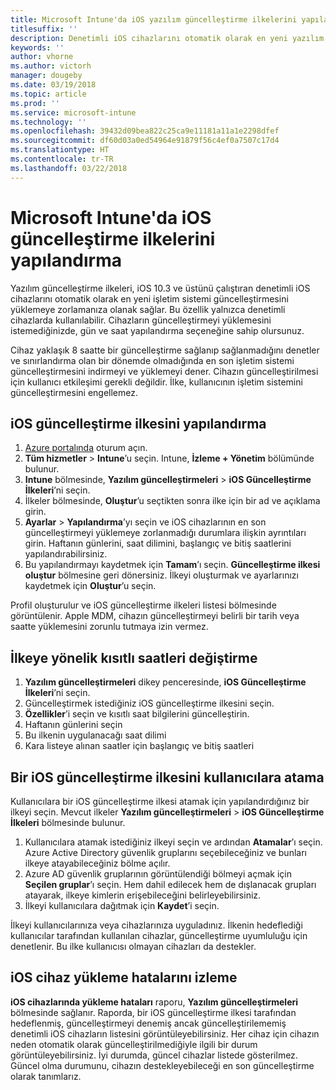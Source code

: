 ```yaml
---
title: Microsoft Intune'da iOS yazılım güncelleştirme ilkelerini yapılandırma
titlesuffix: ''
description: Denetimli iOS cihazlarını otomatik olarak en yeni yazılım güncelleştirmesini yüklemeye zorlamak üzere iOS için güncelleştirme ilkelerini yapılandırın.
keywords: ''
author: vhorne
ms.author: victorh
manager: dougeby
ms.date: 03/19/2018
ms.topic: article
ms.prod: ''
ms.service: microsoft-intune
ms.technology: ''
ms.openlocfilehash: 39432d09bea822c25ca9e11181a11a1e2298dfef
ms.sourcegitcommit: df60d03a0ed54964e91879f56c4ef0a7507c17d4
ms.translationtype: HT
ms.contentlocale: tr-TR
ms.lasthandoff: 03/22/2018
---
```

# <a name="configure-ios-update-policies-in-microsoft-intune"></a>Microsoft Intune'da iOS güncelleştirme ilkelerini yapılandırma

Yazılım güncelleştirme ilkeleri, iOS 10.3 ve üstünü çalıştıran denetimli iOS cihazlarını otomatik olarak en yeni işletim sistemi güncelleştirmesini yüklemeye zorlamanıza olanak sağlar. Bu özellik yalnızca denetimli cihazlarda kullanılabilir. Cihazların güncelleştirmeyi yüklemesini istemediğinizde, gün ve saat yapılandırma seçeneğine sahip olursunuz. 

Cihaz yaklaşık 8 saatte bir güncelleştirme sağlanıp sağlanmadığını denetler ve sınırlandırma olan bir dönemde olmadığında en son işletim sistemi güncelleştirmesini indirmeyi ve yüklemeyi dener. Cihazın güncelleştirilmesi için kullanıcı etkileşimi gerekli değildir. İlke, kullanıcının işletim sistemini güncelleştirmesini engellemez.

## <a name="configure-the-ios-update-policy"></a>iOS güncelleştirme ilkesini yapılandırma
1. [Azure portalında](https://portal.azure.com) oturum açın.
2. **Tüm hizmetler** > **Intune**’u seçin. Intune, **İzleme + Yönetim** bölümünde bulunur.
3. **Intune** bölmesinde, **Yazılım güncelleştirmeleri** > **iOS Güncelleştirme İlkeleri**’ni seçin.
4. İlkeler bölmesinde, **Oluştur**’u seçtikten sonra ilke için bir ad ve açıklama girin.
5. **Ayarlar** > **Yapılandırma**’yı seçin ve iOS cihazlarının en son güncelleştirmeyi yüklemeye zorlanmadığı durumlara ilişkin ayrıntıları girin. Haftanın günlerini, saat dilimini, başlangıç ve bitiş saatlerini yapılandırabilirsiniz.
6. Bu yapılandırmayı kaydetmek için **Tamam**’ı seçin. **Güncelleştirme ilkesi oluştur** bölmesine geri dönersiniz. İlkeyi oluşturmak ve ayarlarınızı kaydetmek için **Oluştur**’u seçin.

Profil oluşturulur ve iOS güncelleştirme ilkeleri listesi bölmesinde görüntülenir. Apple MDM, cihazın güncelleştirmeyi belirli bir tarih veya saatte yüklemesini zorunlu tutmaya izin vermez. 

## <a name="change-the-restricted-times-for-the-policy"></a>İlkeye yönelik kısıtlı saatleri değiştirme

1.  **Yazılım güncelleştirmeleri** dikey penceresinde, **iOS Güncelleştirme İlkeleri**’ni seçin.
2.  Güncelleştirmek istediğiniz iOS güncelleştirme ilkesini seçin.
3.  **Özellikler**’i seçin ve kısıtlı saat bilgilerini güncelleştirin.
4.  Haftanın günlerini seçin
5.  Bu ilkenin uygulanacağı saat dilimi
6.  Kara listeye alınan saatler için başlangıç ve bitiş saatleri

## <a name="assign-an-ios-update-policy-to-users"></a>Bir iOS güncelleştirme ilkesini kullanıcılara atama

Kullanıcılara bir iOS güncelleştirme ilkesi atamak için yapılandırdığınız bir ilkeyi seçin. Mevcut ilkeler **Yazılım güncelleştirmeleri** > **iOS Güncelleştirme İlkeleri** bölmesinde bulunur.

1. Kullanıcılara atamak istediğiniz ilkeyi seçin ve ardından **Atamalar**’ı seçin. Azure Active Directory güvenlik gruplarını seçebileceğiniz ve bunları ilkeye atayabileceğiniz bölme açılır.
2. Azure AD güvenlik gruplarının görüntülendiği bölmeyi açmak için **Seçilen gruplar**’ı seçin. Hem dahil edilecek hem de dışlanacak grupları atayarak, ilkeye kimlerin erişebileceğini belirleyebilirsiniz.
3. İlkeyi kullanıcılara dağıtmak için **Kaydet**’i seçin.

İlkeyi kullanıcılarınıza veya cihazlarınıza uyguladınız. İlkenin hedeflediği kullanıcılar tarafından kullanılan cihazlar, güncelleştirme uyumluluğu için denetlenir. Bu ilke kullanıcısı olmayan cihazları da destekler.

## <a name="monitor-ios-device-installation-failures"></a>iOS cihaz yükleme hatalarını izleme
<!-- 1352223 -->
**iOS cihazlarında yükleme hataları** raporu, **Yazılım güncelleştirmeleri** bölmesinde sağlanır. Raporda, bir iOS güncelleştirme ilkesi tarafından hedeflenmiş, güncelleştirmeyi denemiş ancak güncelleştirilememiş denetimli iOS cihazların listesini görüntüleyebilirsiniz. Her cihaz için cihazın neden otomatik olarak güncelleştirilmediğiyle ilgili bir durum görüntüleyebilirsiniz. İyi durumda, güncel cihazlar listede gösterilmez. Güncel olma durumunu, cihazın destekleyebileceği en son güncelleştirme olarak tanımlarız.
